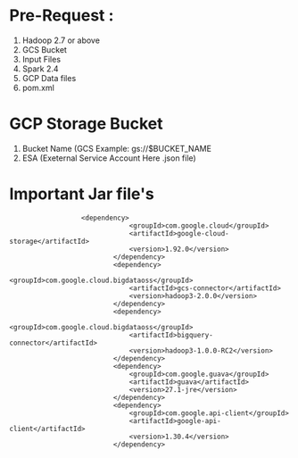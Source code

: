 # Pre-Request :
1. Hadoop 2.7 or above
2. GCS Bucket 
3. Input Files
4. Spark 2.4
5. GCP Data files 
6. pom.xml


# GCP Storage Bucket 
1. Bucket Name (GCS  Example: gs://$BUCKET_NAME
2. ESA (Exeternal Service Account Here .json file)

# Important Jar file's

                      <dependency>
                                  <groupId>com.google.cloud</groupId>
                                  <artifactId>google-cloud-storage</artifactId>
                                  <version>1.92.0</version>
                              </dependency>
                              <dependency>
                                  <groupId>com.google.cloud.bigdataoss</groupId>
                                  <artifactId>gcs-connector</artifactId>
                                  <version>hadoop3-2.0.0</version>
                              </dependency>
                              <dependency>
                                  <groupId>com.google.cloud.bigdataoss</groupId>
                                  <artifactId>bigquery-connector</artifactId>
                                  <version>hadoop3-1.0.0-RC2</version>
                              </dependency>
                              <dependency>
                                  <groupId>com.google.guava</groupId>
                                  <artifactId>guava</artifactId>
                                  <version>27.1-jre</version>
                              </dependency>
                              <dependency>
                                  <groupId>com.google.api-client</groupId>
                                  <artifactId>google-api-client</artifactId>
                                  <version>1.30.4</version>
                              </dependency>
